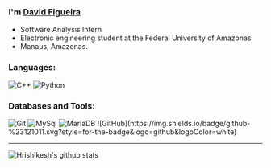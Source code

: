 ### I'm [David Figueira](https://github.com/david-lsf)

-   Software Analysis Intern
-   Electronic engineering student at the Federal University of Amazonas
-   Manaus, Amazonas.

### Languages:

<img alt="C++" src="https://img.shields.io/badge/-c++-black?logo=c%2B%2B&style=social" /> <img alt="Python" src="https://img.shields.io/badge/-Python-black?logo=Python&style=social" /> 

### Databases and Tools:

<img alt="Git" src="https://img.shields.io/badge/Git-E34F26?style=for-the-badge&logo=git&logoColor=white"/>
<img alt="MySql" src="https://img.shields.io/badge/MySQL-00000F?style=for-the-badge&logo=mysql&logoColor=white"/>
<img alt="MariaDB" src="https://img.shields.io/badge/MariaDB-003545?style=for-the-badge&logo=mariadb&logoColor=white"/>
<img alt="" src=""/>![GitHub](https://img.shields.io/badge/github-%23121011.svg?style=for-the-badge&logo=github&logoColor=white)

<hr>

![Hrishikesh's github stats](https://github-readme-stats.vercel.app/api/?username=david-lsf&show_icons=true&title_color=fff&icon_color=79ff97&text_color=9f9f9f&bg_color=151515) 
